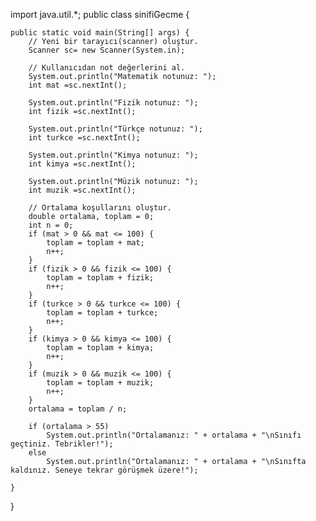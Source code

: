 import java.util.*;
public class sinifiGecme {

	public static void main(String[] args) {
		// Yeni bir tarayıcı(scanner) oluştur.
		Scanner sc= new Scanner(System.in);
		
		// Kullanıcıdan not değerlerini al.
		System.out.println("Matematik notunuz: ");
		int mat =sc.nextInt();
		
		System.out.println("Fizik notunuz: ");
		int fizik =sc.nextInt();
		
		System.out.println("Türkçe notunuz: ");
		int turkce =sc.nextInt();
		
		System.out.println("Kimya notunuz: ");
		int kimya =sc.nextInt();
		
		System.out.println("Müzik notunuz: ");
		int muzik =sc.nextInt();
		
		// Ortalama koşullarını oluştur.
		double ortalama, toplam = 0;
		int n = 0;
        if (mat > 0 && mat <= 100) {
        	toplam = toplam + mat;
            n++;
        }
        if (fizik > 0 && fizik <= 100) {
        	toplam = toplam + fizik;
            n++;
        }
        if (turkce > 0 && turkce <= 100) {
        	toplam = toplam + turkce;
            n++;
        }
        if (kimya > 0 && kimya <= 100) {
        	toplam = toplam + kimya;
            n++;
        }
        if (muzik > 0 && muzik <= 100) {
        	toplam = toplam + muzik;
            n++;
        }
        ortalama = toplam / n;
		
		if (ortalama > 55)
			System.out.println("Ortalamanız: " + ortalama + "\nSınıfı geçtiniz. Tebrikler!");
		else
			System.out.println("Ortalamanız: " + ortalama + "\nSınıfta kaldınız. Seneye tekrar görüşmek üzere!");

	}

}
